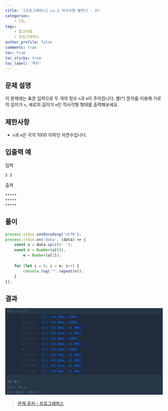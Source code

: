 ```yaml
---
title: '[프로그래머스] Lv.1 직사각형 별찍기 - JS'
categories:
    - TIL
tags:
    - 알고리즘
    - 프로그래머스
author_profile: false
comments: true
toc: true
toc_sticky: true
toc_label: '목차'
---
```


## 문제 설명

이 문제에는 표준 입력으로 두 개의 정수 `n`과 `m`이 주어집니다.
별(\*) 문자를 이용해 가로의 길이가 `n`, 세로의 길이가 `m`인 직사각형 형태를 출력해보세요.

## 제한사항

-   `n`과 `m`은 각각 1000 이하인 자연수입니다.

## 입출력 예

입력

```
5 3
```

출력

```
*****
*****
*****
```

## 풀이

```javascript
process.stdin.setEncoding('utf8');
process.stdin.on('data', (data) => {
    const a = data.split(' ');
    const n = Number(a[0]),
        m = Number(a[1]);

    for (let i = 0; i < m; i++) {
        console.log('*'.repeat(n));
    }
});
```

## 결과

![result](/assets/images/2023/08/24/algorithm-31-result.png)

> [문제 출처 - 프로그래머스](https://school.programmers.co.kr/learn/courses/30/lessons/12969)
